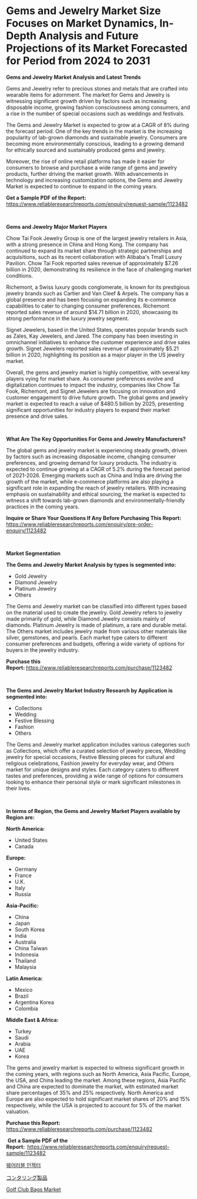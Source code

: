 <p><h1>Gems and Jewelry Market Size Focuses on Market Dynamics, In-Depth Analysis and Future Projections of its Market Forecasted for Period from 2024 to 2031</h1></p><p><strong>Gems and Jewelry Market Analysis and Latest Trends</strong></p>
<p><p>Gems and Jewelry refer to precious stones and metals that are crafted into wearable items for adornment. The market for Gems and Jewelry is witnessing significant growth driven by factors such as increasing disposable income, growing fashion consciousness among consumers, and a rise in the number of special occasions such as weddings and festivals.</p><p>The Gems and Jewelry Market is expected to grow at a CAGR of 8% during the forecast period. One of the key trends in the market is the increasing popularity of lab-grown diamonds and sustainable jewelry. Consumers are becoming more environmentally conscious, leading to a growing demand for ethically sourced and sustainably produced gems and jewelry.</p><p>Moreover, the rise of online retail platforms has made it easier for consumers to browse and purchase a wide range of gems and jewelry products, further driving the market growth. With advancements in technology and increasing customization options, the Gems and Jewelry Market is expected to continue to expand in the coming years.</p></p>
<p><strong>Get a Sample PDF of the Report:&nbsp;</strong> <a href="https://www.reliableresearchreports.com/enquiry/request-sample/1123482">https://www.reliableresearchreports.com/enquiry/request-sample/1123482</a></p>
<p>&nbsp;</p>
<p><strong>Gems and Jewelry Major Market Players</strong></p>
<p><p>Chow Tai Fook Jewelry Group is one of the largest jewelry retailers in Asia, with a strong presence in China and Hong Kong. The company has continued to expand its market share through strategic partnerships and acquisitions, such as its recent collaboration with Alibaba's Tmall Luxury Pavilion. Chow Tai Fook reported sales revenue of approximately $7.26 billion in 2020, demonstrating its resilience in the face of challenging market conditions.</p><p>Richemont, a Swiss luxury goods conglomerate, is known for its prestigious jewelry brands such as Cartier and Van Cleef & Arpels. The company has a global presence and has been focusing on expanding its e-commerce capabilities to cater to changing consumer preferences. Richemont reported sales revenue of around $14.71 billion in 2020, showcasing its strong performance in the luxury jewelry segment.</p><p>Signet Jewelers, based in the United States, operates popular brands such as Zales, Kay Jewelers, and Jared. The company has been investing in omnichannel initiatives to enhance the customer experience and drive sales growth. Signet Jewelers reported sales revenue of approximately $5.21 billion in 2020, highlighting its position as a major player in the US jewelry market.</p><p>Overall, the gems and jewelry market is highly competitive, with several key players vying for market share. As consumer preferences evolve and digitalization continues to impact the industry, companies like Chow Tai Fook, Richemont, and Signet Jewelers are focusing on innovation and customer engagement to drive future growth. The global gems and jewelry market is expected to reach a value of $480.5 billion by 2025, presenting significant opportunities for industry players to expand their market presence and drive sales.</p></p>
<p>&nbsp;</p>
<p><strong>What Are The Key Opportunities For Gems and Jewelry Manufacturers?</strong></p>
<p><p>The global gems and jewelry market is experiencing steady growth, driven by factors such as increasing disposable income, changing consumer preferences, and growing demand for luxury products. The industry is expected to continue growing at a CAGR of 5.2% during the forecast period of 2021-2026. Emerging markets such as China and India are driving the growth of the market, while e-commerce platforms are also playing a significant role in expanding the reach of jewelry retailers. With increasing emphasis on sustainability and ethical sourcing, the market is expected to witness a shift towards lab-grown diamonds and environmentally-friendly practices in the coming years.</p></p>
<p><strong>Inquire or Share Your Questions If Any Before Purchasing This Report:</strong> <a href="https://www.reliableresearchreports.com/enquiry/pre-order-enquiry/1123482">https://www.reliableresearchreports.com/enquiry/pre-order-enquiry/1123482</a></p>
<p>&nbsp;</p>
<p><strong>Market Segmentation</strong></p>
<p><strong>The Gems and Jewelry Market Analysis by types is segmented into:</strong></p>
<p><ul><li>Gold Jewelry</li><li>Diamond Jewelry</li><li>Platinum Jewelry</li><li>Others</li></ul></p>
<p><p>The Gems and Jewelry market can be classified into different types based on the material used to create the jewelry. Gold Jewelry refers to jewelry made primarily of gold, while Diamond Jewelry consists mainly of diamonds. Platinum Jewelry is made of platinum, a rare and durable metal. The Others market includes jewelry made from various other materials like silver, gemstones, and pearls. Each market type caters to different consumer preferences and budgets, offering a wide variety of options for buyers in the jewelry industry.</p></p>
<p><strong>Purchase this Report:&nbsp;</strong><a href="https://www.reliableresearchreports.com/purchase/1123482">https://www.reliableresearchreports.com/purchase/1123482</a></p>
<p>&nbsp;</p>
<p><strong>The Gems and Jewelry Market Industry Research by Application is segmented into:</strong></p>
<p><ul><li>Collections</li><li>Wedding</li><li>Festive Blessing</li><li>Fashion</li><li>Others</li></ul></p>
<p><p>The Gems and Jewelry market application includes various categories such as Collections, which offer a curated selection of jewelry pieces, Wedding jewelry for special occasions, Festive Blessing pieces for cultural and religious celebrations, Fashion jewelry for everyday wear, and Others market for unique designs and styles. Each category caters to different tastes and preferences, providing a wide range of options for consumers looking to enhance their personal style or mark significant milestones in their lives.</p></p>
<p>&nbsp;</p>
<p><strong>In terms of Region, the Gems and Jewelry Market Players available by Region are:</strong></p>
<p>
    <p> <strong> North America: </strong>
        <ul>
            <li>United States</li>
            <li>Canada</li>
        </ul>
        </p> 
    <p> <strong> Europe: </strong>
        <ul>
            <li>Germany</li>
            <li>France</li>
            <li>U.K.</li>
            <li>Italy</li>
            <li>Russia</li>
        </ul>
        </p> 
    <p> <strong> Asia-Pacific: </strong>
        <ul>
            <li>China</li>
            <li>Japan</li>
            <li>South Korea</li>
            <li>India</li>
            <li>Australia</li>
            <li>China Taiwan</li>
            <li>Indonesia</li>
            <li>Thailand</li>
            <li>Malaysia</li>
        </ul>
        </p> 
    <p> <strong> Latin America: </strong>
        <ul>
            <li>Mexico</li>
            <li>Brazil</li>
            <li>Argentina Korea</li>
            <li>Colombia</li>
        </ul>
        </p> 
    <p> <strong> Middle East & Africa: </strong>
        <ul>
            <li>Turkey</li>
            <li>Saudi</li>
            <li>Arabia</li>
            <li>UAE</li>
            <li>Korea</li>
        </ul>
    </p>
    </p>
<p><p>The gems and jewelry market is expected to witness significant growth in the coming years, with regions such as North America, Asia Pacific, Europe, the USA, and China leading the market. Among these regions, Asia Pacific and China are expected to dominate the market, with estimated market share percentages of 35% and 25% respectively. North America and Europe are also expected to hold significant market shares of 20% and 15% respectively, while the USA is projected to account for 5% of the market valuation.</p></p>
<p><strong>Purchase this Report: </strong><a href="https://www.reliableresearchreports.com/purchase/1123482">https://www.reliableresearchreports.com/purchase/1123482</a></p>
<p>&nbsp;<strong>Get a Sample PDF of the Report:&nbsp;&nbsp;</strong><a href="https://www.reliableresearchreports.com/enquiry/request-sample/1123482">https://www.reliableresearchreports.com/enquiry/request-sample/1123482</a></p>
<p><strong></strong></p>
<p><p><a href="https://github.com/bvubpqd5241630/Market-Research-Report-List-1/blob/main/89292985155.md">웨어러블 인젝터</a></p><p><a href="https://github.com/xemfu2379520/Market-Research-Report-List-1/blob/main/62905545516.md">コンタリング製品</a></p><p><a href="https://github.com/ChiragRP21/Market-Research-Report-List-3/blob/main/golf-club-bags-market.md">Golf Club Bags Market</a></p></p>